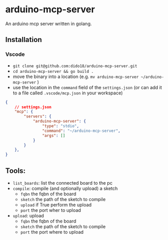 # arduino-mcp-server
An arduino mcp server written in golang.

## Installation

### Vscode
- `git clone git@github.com:dido18/arduino-mcp-server.git`
- `cd arduino-mcp-server && go build .`
- move the binary into a location (e.g. `mv arduino-mcp-server ~/arduino-mcp-server` )
- use the location in the `command` field of the `settings.json` (or can add it to a file called `.vscode/mcp.json` in your workspace) 

```json
{
    // settings.json
    "mcp": {
        "servers": {
            "arduino-mcp-server": {
                "type": "stdio",
                "command": "~/arduino-mcp-server",
                "args": []
            }   
        }
    },
}

```

## Tools:

- `list_boards`: list the connected board to the pc
- `compile`: compile (and optionally upload) a sketch
    - `fqbn` the fqbn of the board
    - `sketch` the path of the sketch to compile 
    - `upload` if True perform the upload
    - `port` the port wher to upload
- `upload`: upload 
    - `fqbn` the fqbn of the board
    - `sketch` the path of the sketch to compile 
    - `port` the port where to upload
